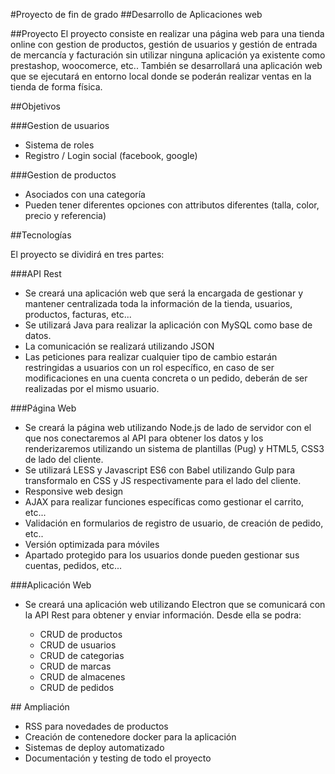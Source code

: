#Proyecto de fin de grado
##Desarrollo de Aplicaciones web

##Proyecto
El proyecto consiste en realizar una página web para una tienda online con gestion de productos, gestión de
usuarios y gestión de entrada de mercancía y facturación sin utilizar ninguna aplicación ya existente como prestashop,
woocomerce, etc..
También se desarrollará una aplicación web que se ejecutará en entorno local donde se poderán realizar ventas en la
tienda de forma física.

##Objetivos

###Gestion de usuarios

  - Sistema de roles
  - Registro / Login social (facebook, google)

###Gestion de productos
  
  - Asociados con una categoría
  - Pueden tener diferentes opciones con attributos diferentes (talla, color, precio y referencia)

##Tecnologías

El proyecto se dividirá en tres partes:

###API Rest
  
  - Se creará una aplicación web que será la encargada de gestionar y mantener centralizada toda la información de la
  tienda, usuarios, productos, facturas, etc...
  - Se utilizará Java para realizar la aplicación con MySQL como base de datos.
  - La comunicación se realizará utilizando JSON
  - Las peticiones para realizar cualquier tipo de cambio estarán restringidas a usuarios con un rol específico, en caso
  de ser modificaciones en una cuenta concreta o un pedido, deberán de ser realizadas por el mismo usuario.

###Página Web

  - Se creará la página web utilizando Node.js de lado de servidor con el que nos conectaremos al API para obtener los
  datos y los renderizaremos utilizando un sistema de plantillas (Pug) y HTML5, CSS3 de lado del cliente.
  - Se utilizará LESS y Javascript ES6 con Babel utilizando Gulp para transformalo en CSS y JS respectivamente para el
  lado del cliente.
  - Responsive web design
  - AJAX para realizar funciones específicas como gestionar el carrito, etc...
  - Validación en formularios de registro de usuario, de creación de pedido, etc..
  - Versión optimizada para móviles
  - Apartado protegido para los usuarios donde pueden gestionar sus cuentas, pedidos, etc...

###Aplicación Web

  - Se creará una aplicación web utilizando Electron que se comunicará con la API Rest para obtener y enviar
  información. Desde ella se podra:

      - CRUD de productos
      - CRUD de usuarios
      - CRUD de categorias
      - CRUD de marcas
      - CRUD de almacenes
      - CRUD de pedidos

## Ampliación

- RSS para novedades de productos
- Creación de contenedore docker para la aplicación
- Sistemas de deploy automatizado
- Documentación y testing de todo el proyecto
